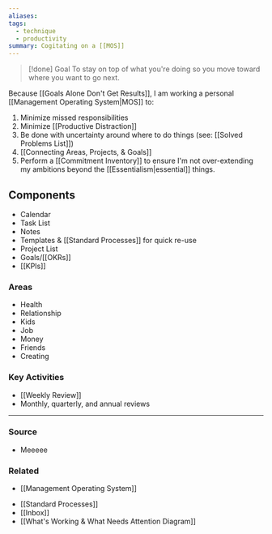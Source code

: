 ```yaml
---
aliases: 
tags:
  - technique
  - productivity
summary: Cogitating on a [[MOS]]
---
```

> [!done] Goal
> To stay on top of what you're doing so you move toward where you want to go next.

Because [[Goals Alone Don't Get Results]], I am working a personal [[Management Operating System|MOS]] to:
1. Minimize missed responsibilities
2. Minimize [[Productive Distraction]]
3. Be done with uncertainty around where to do things (see: [[Solved Problems List]])
4. [[Connecting Areas, Projects, & Goals]]
5. Perform a [[Commitment Inventory]] to ensure I'm not over-extending my ambitions beyond the [[Essentialism|essential]] things.

## Components
- Calendar
- Task List
- Notes
- Templates & [[Standard Processes]] for quick re-use
- Project List
- Goals/[[OKRs]]
- [[KPIs]]

### Areas
- Health
- Relationship
- Kids
- Job
- Money
- Friends
- Creating

### Key Activities
- [[Weekly Review]] 
- Monthly, quarterly, and annual reviews

---
### Source
- Meeeee

### Related
* [[Management Operating System]]
- [[Standard Processes]]
- [[Inbox]]
- [[What's Working & What Needs Attention Diagram]]